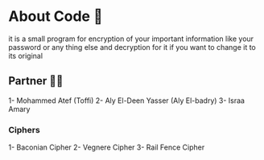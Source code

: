 # About Code 💫
it is a small program for encryption of your important information like your password or any thing else and decryption for it if you want to change it to its original 
## Partner 🤎💫
1- Mohammed Atef (Toffi) 
2- Aly El-Deen Yasser (Aly El-badry) 
3- Israa Amary
### Ciphers 
1- Baconian Cipher 
2- Vegnere Cipher 
3- Rail Fence Cipher 
